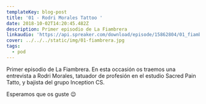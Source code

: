 ```yaml
---
templateKey: blog-post
title: '01 - Rodri Morales Tattoo '
date: 2018-10-02T14:20:45.482Z
description: Primer episodio de La Fiambrera
linkaudio: 'https://api.spreaker.com/download/episode/15862804/01_fiambrera_mezcla.mp3'
cover: ../../../static/img/01-fiambrera.jpg
tags:
  - pod
---
```

Primer episodio de La Fiambrera. En esta occasión os traemos una entrevista a Rodri Morales, tatuador de profesión en el estudio Sacred Pain Tatto, y bajista del grupo Inception CS.

Esperamos que os guste 😉
